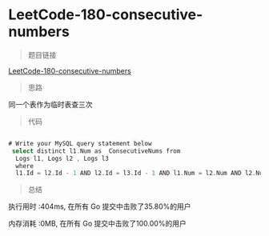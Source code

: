 # LeetCode-180-consecutive-numbers
>题目链接

[LeetCode-180-consecutive-numbers](https://leetcode-cn.com/problems/consecutive-numbers/)

>思路

同一个表作为临时表查三次

>代码

```go

# Write your MySQL query statement below
 select distinct l1.Num as  ConsecutiveNums from
  Logs l1, Logs l2 , Logs l3
  where
  l1.Id = l2.Id - 1 AND l2.Id = l3.Id - 1 AND l1.Num = l2.Num AND l2.Num = l3.Num


```

>总结

执行用时 :404ms, 在所有 Go 提交中击败了35.80%的用户
 
内存消耗 :0MB, 在所有 Go 提交中击败了100.00%的用户
